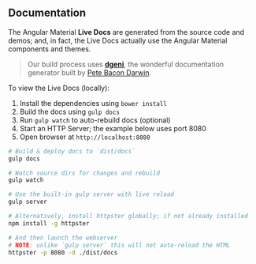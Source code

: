 Documentation
-------------

The Angular Material **Live Docs** are generated from the source code and demos; and, in fact, the
Live Docs actually use the Angular Material components and themes.

> Our build process uses **[dgeni](https://github.com/angular/dgeni)**, the wonderful documentation
generator built by [Pete Bacon Darwin](https://github.com/petebacondarwin).

To view the Live Docs (locally):

1. Install the dependencies using `bower install`
2. Build the docs using `gulp docs`
3. Run `gulp watch` to auto-rebuild docs (optional)
4. Start an HTTP Server; the example below uses port 8080
5. Open browser at `http://localhost:8080`

```bash
# Build & deploy docs to `dist/docs`
gulp docs

# Watch source dirs for changes and rebuild
gulp watch

# Use the built-in gulp server with live reload
gulp server

# Alternatively, install httpster globally; if not already installed
npm install -g httpster

# And then launch the webserver
# NOTE: unlike `gulp server` this will not auto-reload the HTML
httpster -p 8080 -d ./dist/docs
```
